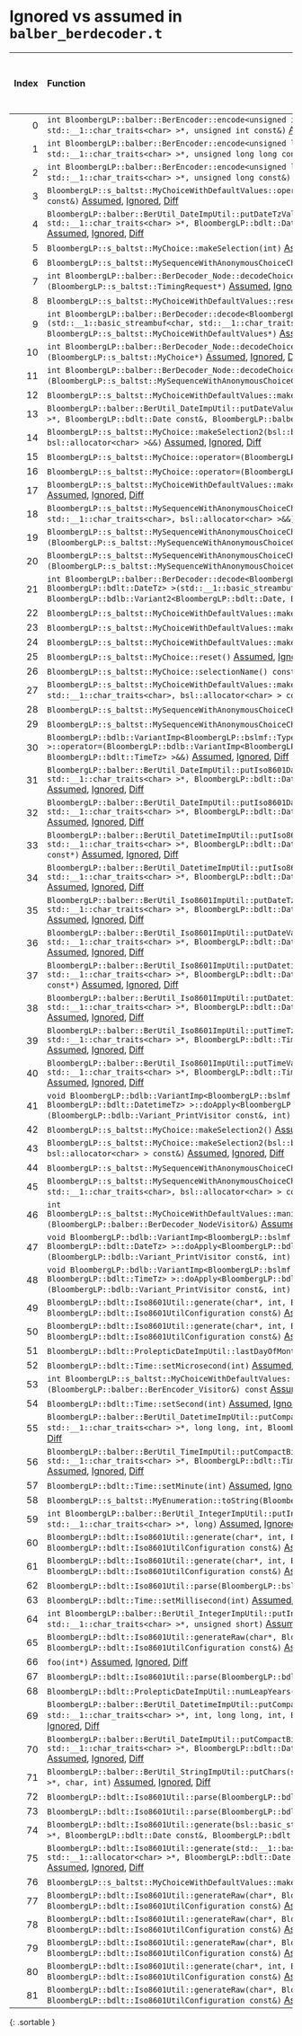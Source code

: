 # Ignored vs assumed in `balber_berdecoder.t`

<script src="../sorttable.js"></script>
|   Index | Function                                                                                                                                                                                                                                                                                                                                                     |   Difference in number of lines |   Function size difference in bytes | Number of lines in assumed build   | Number of bytes in assumed build   | Number of lines in ignored build   | Number of bytes in ignored build   |
|--------:|:-------------------------------------------------------------------------------------------------------------------------------------------------------------------------------------------------------------------------------------------------------------------------------------------------------------------------------------------------------------|--------------------------------:|------------------------------------:|:-----------------------------------|:-----------------------------------|:-----------------------------------|:-----------------------------------|
|       0 | `int BloombergLP::balber::BerEncoder::encode<unsigned int>(std::__1::basic_streambuf<char, std::__1::char_traits<char> >*, unsigned int const&)` [Assumed](0.assume.s.txt), [Ignored](0.none.s.txt), [Diff](0.diff.html)                                                                                                                                     |                              15 |                                  32 | 352                                | 4,465,472                          | 320                                | 4,465,424                          |
|       1 | `int BloombergLP::balber::BerEncoder::encode<unsigned long long>(std::__1::basic_streambuf<char, std::__1::char_traits<char> >*, unsigned long long const&)` [Assumed](1.assume.s.txt), [Ignored](1.none.s.txt), [Diff](1.diff.html)                                                                                                                         |                              15 |                                  32 | 352                                | 4,470,064                          | 320                                | 4,469,952                          |
|       2 | `int BloombergLP::balber::BerEncoder::encode<unsigned long>(std::__1::basic_streambuf<char, std::__1::char_traits<char> >*, unsigned long const&)` [Assumed](2.assume.s.txt), [Ignored](2.none.s.txt), [Diff](2.diff.html)                                                                                                                                   |                              15 |                                  32 | 352                                | 4,467,296                          | 320                                | 4,467,216                          |
|       3 | `BloombergLP::s_baltst::MyChoiceWithDefaultValues::operator=(BloombergLP::s_baltst::MyChoiceWithDefaultValues const&)` [Assumed](3.assume.s.txt), [Ignored](3.none.s.txt), [Diff](3.diff.html)                                                                                                                                                               |                               8 |                                  32 | 272                                | 4,214,752                          | 240                                | 4,214,752                          |
|       4 | `BloombergLP::balber::BerUtil_DateImpUtil::putDateTzValue(std::__1::basic_streambuf<char, std::__1::char_traits<char> >*, BloombergLP::bdlt::DateTz const&, BloombergLP::balber::BerEncoderOptions const*)` [Assumed](4.assume.s.txt), [Ignored](4.none.s.txt), [Diff](4.diff.html)                                                                          |                               7 |                                  32 | 288                                | 4,545,280                          | 256                                | 4,545,120                          |
|       5 | `BloombergLP::s_baltst::MyChoice::makeSelection(int)` [Assumed](5.assume.s.txt), [Ignored](5.none.s.txt), [Diff](5.diff.html)                                                                                                                                                                                                                                |                               7 |                                  16 | 304                                | 4,567,616                          | 288                                | 4,567,392                          |
|       6 | `BloombergLP::s_baltst::MySequenceWithAnonymousChoiceChoice::makeSelection(int)` [Assumed](6.assume.s.txt), [Ignored](6.none.s.txt), [Diff](6.diff.html)                                                                                                                                                                                                     |                               7 |                                  16 | 304                                | 4,574,576                          | 288                                | 4,574,288                          |
|       7 | `int BloombergLP::balber::BerDecoder_Node::decodeChoice<BloombergLP::s_baltst::TimingRequest>(BloombergLP::s_baltst::TimingRequest*)` [Assumed](7.assume.s.txt), [Ignored](7.none.s.txt), [Diff](7.diff.html)                                                                                                                                                |                               7 |                                  16 | 464                                | 4,517,504                          | 448                                | 4,517,440                          |
|       8 | `BloombergLP::s_baltst::MyChoiceWithDefaultValues::reset()` [Assumed](8.assume.s.txt), [Ignored](8.none.s.txt), [Diff](8.diff.html)                                                                                                                                                                                                                          |                               6 |                                  16 | 80                                 | 4,215,488                          | 64                                 | 4,215,424                          |
|       9 | `int BloombergLP::balber::BerDecoder::decode<BloombergLP::s_baltst::MyChoiceWithDefaultValues>(std::__1::basic_streambuf<char, std::__1::char_traits<char> >*, BloombergLP::s_baltst::MyChoiceWithDefaultValues*)` [Assumed](9.assume.s.txt), [Ignored](9.none.s.txt), [Diff](9.diff.html)                                                                   |                               6 |                                  16 | 800                                | 4,435,856                          | 784                                | 4,435,840                          |
|      10 | `int BloombergLP::balber::BerDecoder_Node::decodeChoice<BloombergLP::s_baltst::MyChoice>(BloombergLP::s_baltst::MyChoice*)` [Assumed](10.assume.s.txt), [Ignored](10.none.s.txt), [Diff](10.diff.html)                                                                                                                                                       |                               6 |                                  16 | 688                                | 4,494,640                          | 672                                | 4,494,400                          |
|      11 | `int BloombergLP::balber::BerDecoder_Node::decodeChoice<BloombergLP::s_baltst::MySequenceWithAnonymousChoiceChoice>(BloombergLP::s_baltst::MySequenceWithAnonymousChoiceChoice*)` [Assumed](11.assume.s.txt), [Ignored](11.none.s.txt), [Diff](11.diff.html)                                                                                                 |                               6 |                                  16 | 688                                | 4,502,608                          | 672                                | 4,502,352                          |
|      12 | `BloombergLP::s_baltst::MyChoiceWithDefaultValues::makeSelection1()` [Assumed](12.assume.s.txt), [Ignored](12.none.s.txt), [Diff](12.diff.html)                                                                                                                                                                                                              |                               5 |                                  16 | 192                                | 4,215,920                          | 176                                | 4,215,984                          |
|      13 | `BloombergLP::balber::BerUtil_DateImpUtil::putDateValue(std::__1::basic_streambuf<char, std::__1::char_traits<char> >*, BloombergLP::bdlt::Date const&, BloombergLP::balber::BerEncoderOptions const*)` [Assumed](13.assume.s.txt), [Ignored](13.none.s.txt), [Diff](13.diff.html)                                                                           |                               4 |                                  16 | 224                                | 4,544,832                          | 208                                | 4,544,688                          |
|      14 | `BloombergLP::s_baltst::MyChoice::makeSelection2(bsl::basic_string<char, std::__1::char_traits<char>, bsl::allocator<char> >&&)` [Assumed](14.assume.s.txt), [Ignored](14.none.s.txt), [Diff](14.diff.html)                                                                                                                                                  |                               4 |                                  16 | 256                                | 4,567,360                          | 240                                | 4,567,152                          |
|      15 | `BloombergLP::s_baltst::MyChoice::operator=(BloombergLP::s_baltst::MyChoice const&)` [Assumed](15.assume.s.txt), [Ignored](15.none.s.txt), [Diff](15.diff.html)                                                                                                                                                                                              |                               4 |                                  16 | 176                                | 4,566,592                          | 160                                | 4,566,416                          |
|      16 | `BloombergLP::s_baltst::MyChoice::operator=(BloombergLP::s_baltst::MyChoice&&)` [Assumed](16.assume.s.txt), [Ignored](16.none.s.txt), [Diff](16.diff.html)                                                                                                                                                                                                   |                               4 |                                  16 | 176                                | 4,567,184                          | 160                                | 4,566,992                          |
|      17 | `BloombergLP::s_baltst::MyChoiceWithDefaultValues::makeSelection2(BloombergLP::s_baltst::MyEnumeration::Value)` [Assumed](17.assume.s.txt), [Ignored](17.none.s.txt), [Diff](17.diff.html)                                                                                                                                                                   |                               4 |                                  16 | 96                                 | 4,215,392                          | 80                                 | 4,215,344                          |
|      18 | `BloombergLP::s_baltst::MySequenceWithAnonymousChoiceChoice::makeMyChoice2(bsl::basic_string<char, std::__1::char_traits<char>, bsl::allocator<char> >&&)` [Assumed](18.assume.s.txt), [Ignored](18.none.s.txt), [Diff](18.diff.html)                                                                                                                        |                               4 |                                  16 | 256                                | 4,574,320                          | 240                                | 4,574,048                          |
|      19 | `BloombergLP::s_baltst::MySequenceWithAnonymousChoiceChoice::operator=(BloombergLP::s_baltst::MySequenceWithAnonymousChoiceChoice const&)` [Assumed](19.assume.s.txt), [Ignored](19.none.s.txt), [Diff](19.diff.html)                                                                                                                                        |                               4 |                                  16 | 176                                | 4,573,552                          | 160                                | 4,573,312                          |
|      20 | `BloombergLP::s_baltst::MySequenceWithAnonymousChoiceChoice::operator=(BloombergLP::s_baltst::MySequenceWithAnonymousChoiceChoice&&)` [Assumed](20.assume.s.txt), [Ignored](20.none.s.txt), [Diff](20.diff.html)                                                                                                                                             |                               4 |                                  16 | 176                                | 4,574,144                          | 160                                | 4,573,888                          |
|      21 | `int BloombergLP::balber::BerDecoder::decode<BloombergLP::bdlb::Variant2<BloombergLP::bdlt::Date, BloombergLP::bdlt::DateTz> >(std::__1::basic_streambuf<char, std::__1::char_traits<char> >*, BloombergLP::bdlb::Variant2<BloombergLP::bdlt::Date, BloombergLP::bdlt::DateTz>*)` [Assumed](21.assume.s.txt), [Ignored](21.none.s.txt), [Diff](21.diff.html) |                               4 |                                  16 | 576                                | 4,440,160                          | 560                                | 4,440,128                          |
|      22 | `BloombergLP::s_baltst::MyChoiceWithDefaultValues::makeSelection0()` [Assumed](22.assume.s.txt), [Ignored](22.none.s.txt), [Diff](22.diff.html)                                                                                                                                                                                                              |                               3 |                                  16 | 96                                 | 4,215,824                          | 80                                 | 4,215,904                          |
|      23 | `BloombergLP::s_baltst::MyChoiceWithDefaultValues::makeSelection0(int)` [Assumed](23.assume.s.txt), [Ignored](23.none.s.txt), [Diff](23.diff.html)                                                                                                                                                                                                           |                               3 |                                  16 | 96                                 | 4,215,024                          | 80                                 | 4,214,992                          |
|      24 | `BloombergLP::s_baltst::MyChoiceWithDefaultValues::makeSelection2()` [Assumed](24.assume.s.txt), [Ignored](24.none.s.txt), [Diff](24.diff.html)                                                                                                                                                                                                              |                               3 |                                  16 | 96                                 | 4,216,112                          | 80                                 | 4,216,160                          |
|      25 | `BloombergLP::s_baltst::MyChoice::reset()` [Assumed](25.assume.s.txt), [Ignored](25.none.s.txt), [Diff](25.diff.html)                                                                                                                                                                                                                                        |                               3 |                                   0 | 64                                 | 4,567,120                          | 64                                 | 4,566,928                          |
|      26 | `BloombergLP::s_baltst::MyChoice::selectionName() const` [Assumed](26.assume.s.txt), [Ignored](26.none.s.txt), [Diff](26.diff.html)                                                                                                                                                                                                                          |                               3 |                                   0 | 32                                 | 4,568,560                          | 32                                 | 4,568,320                          |
|      27 | `BloombergLP::s_baltst::MyChoiceWithDefaultValues::makeSelection1(bsl::basic_string<char, std::__1::char_traits<char>, bsl::allocator<char> > const&)` [Assumed](27.assume.s.txt), [Ignored](27.none.s.txt), [Diff](27.diff.html)                                                                                                                            |                               3 |                                   0 | 272                                | 4,215,120                          | 272                                | 4,215,072                          |
|      28 | `BloombergLP::s_baltst::MySequenceWithAnonymousChoiceChoice::reset()` [Assumed](28.assume.s.txt), [Ignored](28.none.s.txt), [Diff](28.diff.html)                                                                                                                                                                                                             |                               3 |                                   0 | 64                                 | 4,574,080                          | 64                                 | 4,573,824                          |
|      29 | `BloombergLP::s_baltst::MySequenceWithAnonymousChoiceChoice::selectionName() const` [Assumed](29.assume.s.txt), [Ignored](29.none.s.txt), [Diff](29.diff.html)                                                                                                                                                                                               |                               3 |                                   0 | 32                                 | 4,575,520                          | 32                                 | 4,575,216                          |
|      30 | `BloombergLP::bdlb::VariantImp<BloombergLP::bslmf::TypeList<BloombergLP::bdlt::Time, BloombergLP::bdlt::TimeTz> >::operator=(BloombergLP::bdlb::VariantImp<BloombergLP::bslmf::TypeList<BloombergLP::bdlt::Time, BloombergLP::bdlt::TimeTz> >&&)` [Assumed](30.assume.s.txt), [Ignored](30.none.s.txt), [Diff](30.diff.html)                                 |                               3 |                                 -32 | 320                                | 4,485,552                          | 352                                | 4,485,296                          |
|      31 | `BloombergLP::balber::BerUtil_DateImpUtil::putIso8601DateTzValue(std::__1::basic_streambuf<char, std::__1::char_traits<char> >*, BloombergLP::bdlt::DateTz const&, BloombergLP::balber::BerEncoderOptions const*)` [Assumed](31.assume.s.txt), [Ignored](31.none.s.txt), [Diff](31.diff.html)                                                                |                               2 |                                  16 | 160                                | 4,543,776                          | 144                                | 4,543,616                          |
|      32 | `BloombergLP::balber::BerUtil_DateImpUtil::putIso8601DateValue(std::__1::basic_streambuf<char, std::__1::char_traits<char> >*, BloombergLP::bdlt::Date const&, BloombergLP::balber::BerEncoderOptions const*)` [Assumed](32.assume.s.txt), [Ignored](32.none.s.txt), [Diff](32.diff.html)                                                                    |                               2 |                                  16 | 160                                | 4,542,976                          | 144                                | 4,542,832                          |
|      33 | `BloombergLP::balber::BerUtil_DatetimeImpUtil::putIso8601DatetimeTzValue(std::__1::basic_streambuf<char, std::__1::char_traits<char> >*, BloombergLP::bdlt::DatetimeTz const&, BloombergLP::balber::BerEncoderOptions const*)` [Assumed](33.assume.s.txt), [Ignored](33.none.s.txt), [Diff](33.diff.html)                                                    |                               2 |                                  16 | 160                                | 4,554,928                          | 144                                | 4,554,720                          |
|      34 | `BloombergLP::balber::BerUtil_DatetimeImpUtil::putIso8601DatetimeValue(std::__1::basic_streambuf<char, std::__1::char_traits<char> >*, BloombergLP::bdlt::Datetime const&, BloombergLP::balber::BerEncoderOptions const*)` [Assumed](34.assume.s.txt), [Ignored](34.none.s.txt), [Diff](34.diff.html)                                                        |                               2 |                                  16 | 160                                | 4,551,776                          | 144                                | 4,551,584                          |
|      35 | `BloombergLP::balber::BerUtil_Iso8601ImpUtil::putDateTzValue(std::__1::basic_streambuf<char, std::__1::char_traits<char> >*, BloombergLP::bdlt::DateTz const&, BloombergLP::balber::BerEncoderOptions const*)` [Assumed](35.assume.s.txt), [Ignored](35.none.s.txt), [Diff](35.diff.html)                                                                    |                               2 |                                  16 | 160                                | 4,541,808                          | 144                                | 4,541,744                          |
|      36 | `BloombergLP::balber::BerUtil_Iso8601ImpUtil::putDateValue(std::__1::basic_streambuf<char, std::__1::char_traits<char> >*, BloombergLP::bdlt::Date const&, BloombergLP::balber::BerEncoderOptions const*)` [Assumed](36.assume.s.txt), [Ignored](36.none.s.txt), [Diff](36.diff.html)                                                                        |                               2 |                                  16 | 160                                | 4,541,648                          | 144                                | 4,541,600                          |
|      37 | `BloombergLP::balber::BerUtil_Iso8601ImpUtil::putDatetimeTzValue(std::__1::basic_streambuf<char, std::__1::char_traits<char> >*, BloombergLP::bdlt::DatetimeTz const&, BloombergLP::balber::BerEncoderOptions const*)` [Assumed](37.assume.s.txt), [Ignored](37.none.s.txt), [Diff](37.diff.html)                                                            |                               2 |                                  16 | 160                                | 4,542,128                          | 144                                | 4,542,032                          |
|      38 | `BloombergLP::balber::BerUtil_Iso8601ImpUtil::putDatetimeValue(std::__1::basic_streambuf<char, std::__1::char_traits<char> >*, BloombergLP::bdlt::Datetime const&, BloombergLP::balber::BerEncoderOptions const*)` [Assumed](38.assume.s.txt), [Ignored](38.none.s.txt), [Diff](38.diff.html)                                                                |                               2 |                                  16 | 160                                | 4,541,968                          | 144                                | 4,541,888                          |
|      39 | `BloombergLP::balber::BerUtil_Iso8601ImpUtil::putTimeTzValue(std::__1::basic_streambuf<char, std::__1::char_traits<char> >*, BloombergLP::bdlt::TimeTz const&, BloombergLP::balber::BerEncoderOptions const*)` [Assumed](39.assume.s.txt), [Ignored](39.none.s.txt), [Diff](39.diff.html)                                                                    |                               2 |                                  16 | 160                                | 4,542,448                          | 144                                | 4,542,320                          |
|      40 | `BloombergLP::balber::BerUtil_Iso8601ImpUtil::putTimeValue(std::__1::basic_streambuf<char, std::__1::char_traits<char> >*, BloombergLP::bdlt::Time const&, BloombergLP::balber::BerEncoderOptions const*)` [Assumed](40.assume.s.txt), [Ignored](40.none.s.txt), [Diff](40.diff.html)                                                                        |                               2 |                                  16 | 160                                | 4,542,288                          | 144                                | 4,542,176                          |
|      41 | `void BloombergLP::bdlb::VariantImp<BloombergLP::bslmf::TypeList<BloombergLP::bdlt::Datetime, BloombergLP::bdlt::DatetimeTz> >::doApply<BloombergLP::bdlb::Variant_PrintVisitor const&>(BloombergLP::bdlb::Variant_PrintVisitor const&, int) const` [Assumed](41.assume.s.txt), [Ignored](41.none.s.txt), [Diff](41.diff.html)                               |                               2 |                                  16 | 192                                | 4,488,960                          | 176                                | 4,488,736                          |
|      42 | `BloombergLP::s_baltst::MyChoice::makeSelection2()` [Assumed](42.assume.s.txt), [Ignored](42.none.s.txt), [Diff](42.diff.html)                                                                                                                                                                                                                               |                               2 |                                   0 | 112                                | 4,568,000                          | 112                                | 4,567,760                          |
|      43 | `BloombergLP::s_baltst::MyChoice::makeSelection2(bsl::basic_string<char, std::__1::char_traits<char>, bsl::allocator<char> > const&)` [Assumed](43.assume.s.txt), [Ignored](43.none.s.txt), [Diff](43.diff.html)                                                                                                                                             |                               2 |                                   0 | 272                                | 4,566,848                          | 272                                | 4,566,656                          |
|      44 | `BloombergLP::s_baltst::MySequenceWithAnonymousChoiceChoice::makeMyChoice2()` [Assumed](44.assume.s.txt), [Ignored](44.none.s.txt), [Diff](44.diff.html)                                                                                                                                                                                                     |                               2 |                                   0 | 112                                | 4,574,960                          | 112                                | 4,574,656                          |
|      45 | `BloombergLP::s_baltst::MySequenceWithAnonymousChoiceChoice::makeMyChoice2(bsl::basic_string<char, std::__1::char_traits<char>, bsl::allocator<char> > const&)` [Assumed](45.assume.s.txt), [Ignored](45.none.s.txt), [Diff](45.diff.html)                                                                                                                   |                               2 |                                   0 | 272                                | 4,573,808                          | 272                                | 4,573,552                          |
|      46 | `int BloombergLP::s_baltst::MyChoiceWithDefaultValues::manipulateSelection<BloombergLP::balber::BerDecoder_NodeVisitor>(BloombergLP::balber::BerDecoder_NodeVisitor&)` [Assumed](46.assume.s.txt), [Ignored](46.none.s.txt), [Diff](46.diff.html)                                                                                                            |                               2 |                                   0 | 464                                | 4,479,632                          | 464                                | 4,479,488                          |
|      47 | `void BloombergLP::bdlb::VariantImp<BloombergLP::bslmf::TypeList<BloombergLP::bdlt::Date, BloombergLP::bdlt::DateTz> >::doApply<BloombergLP::bdlb::Variant_PrintVisitor const&>(BloombergLP::bdlb::Variant_PrintVisitor const&, int) const` [Assumed](47.assume.s.txt), [Ignored](47.none.s.txt), [Diff](47.diff.html)                                       |                               2 |                                   0 | 192                                | 4,484,976                          | 192                                | 4,484,720                          |
|      48 | `void BloombergLP::bdlb::VariantImp<BloombergLP::bslmf::TypeList<BloombergLP::bdlt::Time, BloombergLP::bdlt::TimeTz> >::doApply<BloombergLP::bdlb::Variant_PrintVisitor const&>(BloombergLP::bdlb::Variant_PrintVisitor const&, int) const` [Assumed](48.assume.s.txt), [Ignored](48.none.s.txt), [Diff](48.diff.html)                                       |                               2 |                                   0 | 192                                | 4,486,208                          | 192                                | 4,485,984                          |
|      49 | `BloombergLP::bdlt::Iso8601Util::generate(char*, int, BloombergLP::bdlt::DateTz const&, BloombergLP::bdlt::Iso8601UtilConfiguration const&)` [Assumed](49.assume.s.txt), [Ignored](49.none.s.txt), [Diff](49.diff.html)                                                                                                                                      |                               1 |                                   0 | 112                                | 4,617,520                          | 112                                | 4,618,016                          |
|      50 | `BloombergLP::bdlt::Iso8601Util::generate(char*, int, BloombergLP::bdlt::Time const&, BloombergLP::bdlt::Iso8601UtilConfiguration const&)` [Assumed](50.assume.s.txt), [Ignored](50.none.s.txt), [Diff](50.diff.html)                                                                                                                                        |                               1 |                                   0 | 112                                | 4,613,840                          | 112                                | 4,614,016                          |
|      51 | `BloombergLP::bdlt::ProlepticDateImpUtil::lastDayOfMonth(int, int)` [Assumed](51.assume.s.txt), [Ignored](51.none.s.txt), [Diff](51.diff.html)                                                                                                                                                                                                               |                               1 |                                   0 | 80                                 | 4,630,176                          | 80                                 | 4,631,072                          |
|      52 | `BloombergLP::bdlt::Time::setMicrosecond(int)` [Assumed](52.assume.s.txt), [Ignored](52.none.s.txt), [Diff](52.diff.html)                                                                                                                                                                                                                                    |                               1 |                                   0 | 208                                | 4,634,752                          | 208                                | 4,635,680                          |
|      53 | `int BloombergLP::s_baltst::MyChoiceWithDefaultValues::accessSelection<BloombergLP::balber::BerEncoder_Visitor>(BloombergLP::balber::BerEncoder_Visitor&) const` [Assumed](53.assume.s.txt), [Ignored](53.none.s.txt), [Diff](53.diff.html)                                                                                                                  |                               1 |                                   0 | 368                                | 4,478,224                          | 368                                | 4,478,080                          |
|      54 | `BloombergLP::bdlt::Time::setSecond(int)` [Assumed](54.assume.s.txt), [Ignored](54.none.s.txt), [Diff](54.diff.html)                                                                                                                                                                                                                                         |                              -1 |                                   0 | 272                                | 4,635,488                          | 272                                | 4,636,432                          |
|      55 | `BloombergLP::balber::BerUtil_DatetimeImpUtil::putCompactBinaryDatetimeTzValue(std::__1::basic_streambuf<char, std::__1::char_traits<char> >*, long long, int, BloombergLP::balber::BerEncoderOptions const*)` [Assumed](55.assume.s.txt), [Ignored](55.none.s.txt), [Diff](55.diff.html)                                                                    |                              -2 |                                   0 | 176                                | 4,552,336                          | 176                                | 4,552,128                          |
|      56 | `BloombergLP::balber::BerUtil_TimeImpUtil::putCompactBinaryTimeTzValue(std::__1::basic_streambuf<char, std::__1::char_traits<char> >*, BloombergLP::bdlt::TimeTz const&, BloombergLP::balber::BerEncoderOptions const*)` [Assumed](56.assume.s.txt), [Ignored](56.none.s.txt), [Diff](56.diff.html)                                                          |                              -2 |                                   0 | 848                                | 4,548,016                          | 848                                | 4,547,824                          |
|      57 | `BloombergLP::bdlt::Time::setMinute(int)` [Assumed](57.assume.s.txt), [Ignored](57.none.s.txt), [Diff](57.diff.html)                                                                                                                                                                                                                                         |                              -2 |                                   0 | 272                                | 4,635,216                          | 272                                | 4,636,160                          |
|      58 | `BloombergLP::s_baltst::MyEnumeration::toString(BloombergLP::s_baltst::MyEnumeration::Value)` [Assumed](58.assume.s.txt), [Ignored](58.none.s.txt), [Diff](58.diff.html)                                                                                                                                                                                     |                              -2 |                                   0 | 32                                 | 4,568,720                          | 32                                 | 4,568,480                          |
|      59 | `int BloombergLP::balber::BerUtil_IntegerImpUtil::putIntegerValue<long>(std::__1::basic_streambuf<char, std::__1::char_traits<char> >*, long)` [Assumed](59.assume.s.txt), [Ignored](59.none.s.txt), [Diff](59.diff.html)                                                                                                                                    |                              -2 |                                   0 | 304                                | 4,513,488                          | 304                                | 4,513,360                          |
|      60 | `BloombergLP::bdlt::Iso8601Util::generate(char*, int, BloombergLP::bdlt::DatetimeTz const&, BloombergLP::bdlt::Iso8601UtilConfiguration const&)` [Assumed](60.assume.s.txt), [Ignored](60.none.s.txt), [Diff](60.diff.html)                                                                                                                                  |                              -2 |                                 -16 | 128                                | 4,618,624                          | 144                                | 4,619,232                          |
|      61 | `BloombergLP::bdlt::Iso8601Util::generate(char*, int, BloombergLP::bdlt::TimeTz const&, BloombergLP::bdlt::Iso8601UtilConfiguration const&)` [Assumed](61.assume.s.txt), [Ignored](61.none.s.txt), [Diff](61.diff.html)                                                                                                                                      |                              -2 |                                 -16 | 128                                | 4,618,144                          | 144                                | 4,618,736                          |
|      62 | `BloombergLP::bdlt::Iso8601Util::parse(BloombergLP::bsls::TimeInterval*, char const*, int)` [Assumed](62.assume.s.txt), [Ignored](62.none.s.txt), [Diff](62.diff.html)                                                                                                                                                                                       |                              -2 |                                 -16 | 832                                | 4,620,992                          | 848                                | 4,621,792                          |
|      63 | `BloombergLP::bdlt::Time::setMillisecond(int)` [Assumed](63.assume.s.txt), [Ignored](63.none.s.txt), [Diff](63.diff.html)                                                                                                                                                                                                                                    |                              -2 |                                 -16 | 256                                | 4,634,960                          | 272                                | 4,635,888                          |
|      64 | `int BloombergLP::balber::BerUtil_IntegerImpUtil::putIntegerValue<unsigned short>(std::__1::basic_streambuf<char, std::__1::char_traits<char> >*, unsigned short)` [Assumed](64.assume.s.txt), [Ignored](64.none.s.txt), [Diff](64.diff.html)                                                                                                                |                              -4 |                                   0 | 288                                | 4,482,880                          | 288                                | 4,482,736                          |
|      65 | `BloombergLP::bdlt::Iso8601Util::generateRaw(char*, BloombergLP::bsls::TimeInterval const&, BloombergLP::bdlt::Iso8601UtilConfiguration const&)` [Assumed](65.assume.s.txt), [Ignored](65.none.s.txt), [Diff](65.diff.html)                                                                                                                                  |                              -4 |                                 -16 | 1,872                              | 4,611,104                          | 1,888                              | 4,610,960                          |
|      66 | `foo(int*)` [Assumed](66.assume.s.txt), [Ignored](66.none.s.txt), [Diff](66.diff.html)                                                                                                                                                                                                                                                                       |                              -5 |                                 -16 | 16                                 | 4,647,920                          | 32                                 | 4,648,864                          |
|      67 | `BloombergLP::bdlt::Iso8601Util::parse(BloombergLP::bdlt::TimeTz*, char const*, int)` [Assumed](67.assume.s.txt), [Ignored](67.none.s.txt), [Diff](67.diff.html)                                                                                                                                                                                             |                              -7 |                                 -16 | 416                                | 4,626,096                          | 432                                | 4,626,944                          |
|      68 | `BloombergLP::bdlt::ProlepticDateImpUtil::numLeapYears(int, int)` [Assumed](68.assume.s.txt), [Ignored](68.none.s.txt), [Diff](68.diff.html)                                                                                                                                                                                                                 |                              -7 |                                 -32 | 96                                 | 4,630,256                          | 128                                | 4,631,152                          |
|      69 | `BloombergLP::balber::BerUtil_DatetimeImpUtil::putCompactBinaryDatetimeTzValue(std::__1::basic_streambuf<char, std::__1::char_traits<char> >*, int, long long, int, BloombergLP::balber::BerEncoderOptions const*)` [Assumed](69.assume.s.txt), [Ignored](69.none.s.txt), [Diff](69.diff.html)                                                               |                              -8 |                                 -48 | 432                                | 4,555,088                          | 480                                | 4,554,864                          |
|      70 | `BloombergLP::balber::BerUtil_DateImpUtil::putCompactBinaryDateTzValue(std::__1::basic_streambuf<char, std::__1::char_traits<char> >*, BloombergLP::bdlt::DateTz const&, BloombergLP::balber::BerEncoderOptions const*)` [Assumed](70.assume.s.txt), [Ignored](70.none.s.txt), [Diff](70.diff.html)                                                          |                              -9 |                                 -32 | 672                                | 4,543,952                          | 704                                | 4,543,776                          |
|      71 | `BloombergLP::balber::BerUtil_StringImpUtil::putChars(std::__1::basic_streambuf<char, std::__1::char_traits<char> >*, char, int)` [Assumed](71.assume.s.txt), [Ignored](71.none.s.txt), [Diff](71.diff.html)                                                                                                                                                 |                              -9 |                                 -32 | 128                                | 4,541,120                          | 160                                | 4,541,040                          |
|      72 | `BloombergLP::bdlt::Iso8601Util::parse(BloombergLP::bdlt::Time*, char const*, int)` [Assumed](72.assume.s.txt), [Ignored](72.none.s.txt), [Diff](72.diff.html)                                                                                                                                                                                               |                             -10 |                                 -16 | 432                                | 4,622,544                          | 448                                | 4,623,360                          |
|      73 | `BloombergLP::bdlt::Iso8601Util::parse(BloombergLP::bdlt::Datetime*, char const*, int)` [Assumed](73.assume.s.txt), [Ignored](73.none.s.txt), [Diff](73.diff.html)                                                                                                                                                                                           |                             -11 |                                 -16 | 800                                | 4,623,632                          | 816                                | 4,624,464                          |
|      74 | `BloombergLP::bdlt::Iso8601Util::generate(bsl::basic_string<char, std::__1::char_traits<char>, bsl::allocator<char> >*, BloombergLP::bdlt::Date const&, BloombergLP::bdlt::Iso8601UtilConfiguration const&)` [Assumed](74.assume.s.txt), [Ignored](74.none.s.txt), [Diff](74.diff.html)                                                                      |                             -23 |                                 -80 | 336                                | 4,619,280                          | 416                                | 4,619,904                          |
|      75 | `BloombergLP::bdlt::Iso8601Util::generate(std::__1::basic_string<char, std::__1::char_traits<char>, std::__1::allocator<char> >*, BloombergLP::bdlt::Date const&, BloombergLP::bdlt::Iso8601UtilConfiguration const&)` [Assumed](75.assume.s.txt), [Ignored](75.none.s.txt), [Diff](75.diff.html)                                                            |                             -25 |                                 -96 | 336                                | 4,620,256                          | 432                                | 4,620,960                          |
|      76 | `BloombergLP::s_baltst::MyChoiceWithDefaultValues::makeSelection(int)` [Assumed](76.assume.s.txt), [Ignored](76.none.s.txt), [Diff](76.diff.html)                                                                                                                                                                                                            |                             -28 |                                -160 | 256                                | 4,215,568                          | 416                                | 4,215,488                          |
|      77 | `BloombergLP::bdlt::Iso8601Util::generateRaw(char*, BloombergLP::bdlt::DateTz const&, BloombergLP::bdlt::Iso8601UtilConfiguration const&)` [Assumed](77.assume.s.txt), [Ignored](77.none.s.txt), [Diff](77.diff.html)                                                                                                                                        |                             -29 |                                 -96 | 512                                | 4,617,632                          | 608                                | 4,618,128                          |
|      78 | `BloombergLP::bdlt::Iso8601Util::generateRaw(char*, BloombergLP::bdlt::Date const&, BloombergLP::bdlt::Iso8601UtilConfiguration const&)` [Assumed](78.assume.s.txt), [Ignored](78.none.s.txt), [Diff](78.diff.html)                                                                                                                                          |                             -29 |                                -112 | 272                                | 4,613,568                          | 384                                | 4,613,632                          |
|      79 | `BloombergLP::bdlt::Iso8601Util::generateRaw(char*, BloombergLP::bdlt::Datetime const&, BloombergLP::bdlt::Iso8601UtilConfiguration const&)` [Assumed](79.assume.s.txt), [Ignored](79.none.s.txt), [Diff](79.diff.html)                                                                                                                                      |                             -30 |                                -112 | 2,080                              | 4,615,440                          | 2,192                              | 4,615,824                          |
|      80 | `BloombergLP::bdlt::Iso8601Util::generate(char*, int, BloombergLP::bdlt::Date const&, BloombergLP::bdlt::Iso8601UtilConfiguration const&)` [Assumed](80.assume.s.txt), [Ignored](80.none.s.txt), [Diff](80.diff.html)                                                                                                                                        |                             -55 |                                -192 | 592                                | 4,612,976                          | 784                                | 4,612,848                          |
|      81 | `BloombergLP::bdlt::Iso8601Util::generateRaw(char*, BloombergLP::bdlt::Time const&, BloombergLP::bdlt::Iso8601UtilConfiguration const&)` [Assumed](81.assume.s.txt), [Ignored](81.none.s.txt), [Diff](81.diff.html)                                                                                                                                          |                             -71 |                                -208 | 1,376                              | 4,613,952                          | 1,584                              | 4,614,128                          |
{: .sortable }
